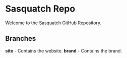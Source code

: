 # Sasquatch Repo

Welcome to the Sasquatch GitHub Repository.

## Branches
**site** - Contains the website.
**brand** - Contains the brand.